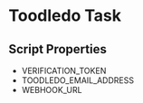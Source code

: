 Toodledo Task
=====

## Script Properties

* VERIFICATION_TOKEN
* TOODLEDO_EMAIL_ADDRESS
* WEBHOOK_URL
